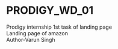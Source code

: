 # PRODIGY_WD_01
Prodigy internship 1st task of landing page
<br>
Landing page of amazon <br>
Author-Varun Singh
